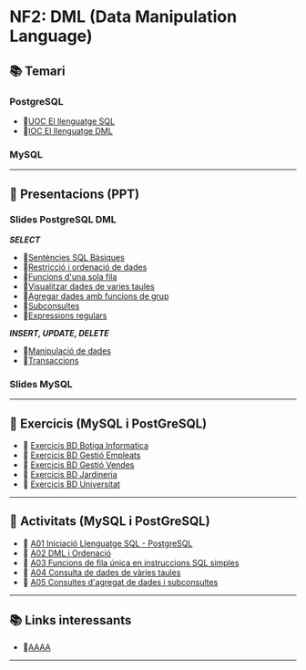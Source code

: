 # NF2: DML (Data Manipulation Language)

## :books: <a id="continguts"></a>Temari

### PostgreSQL

* :closed_book:[UOC El llenguatge SQL](<CONTINGUTS/M02_UF2_NF1_DOC00A_UOC_El_lenguaje_SQL_v2023.pdf>)
* :closed_book:[IOC El llenguatge DML](<CONTINGUTS/M02_UF2_NF1_DOC00B_IOC_Llenguatge%20DML_v2023.pdf>)

### MySQL

---

## :notebook: Presentacions (PPT)

### Slides PostgreSQL DML

***SELECT***

* :blue_book:[Sentències SQL Bàsiques](CONTINGUTS/M02_UF2_NF1_DOC02_Sentencies_SQL_SELECT_Basiques_v2023.pdf)
* :blue_book:[Restricció i ordenació de dades](CONTINGUTS/M02_UF2_NF1_DOC03_Restriccio_i_ordenació%20de%20dades_v2023.pdf)
* :blue_book:[Funcions d'una sola fila](CONTINGUTS/M02_UF2_NF1_DOC04_Funcions_una_sola_fila_v2023.pdf)
* :blue_book:[Visualitzar dades de varies taules](CONTINGUTS/M02_UF2_NF1_DOC06_Visualitzar_dades_de_varies_taules_v2023.pdf)
* :blue_book:[Agregar dades amb funcions de grup](CONTINGUTS/M02_UF2_NF1_DOC07_Agregat_de_dades_amb_funciones_grup_v2023.pdf)
* :blue_book:[Subconsultes](CONTINGUTS/M02_UF2_NF1_DOC08_Subconsultes_v2023.pdf)
* :blue_book:[Expressions regulars](CONTINGUTS/M02_UF2_NF1_DOC09_ExpressionsRegulars_v2023.pdf)

***INSERT, UPDATE, DELETE***

* :blue_book:[Manipulació de dades](CONTINGUTS/M02_UF2_NF1_DOC10_Manipulacio_de_dades_v2023.pdf)
* :blue_book:[Transaccions](CONTINGUTS/M02_UF2_NF1_DOC11_Transaccions_v2023.pdf)  

### Slides MySQL

---

## :notebook:<a id="exercicis"></a> Exercicis (MySQL i PostGreSQL)

* :pencil: [Exercicis BD Botiga Informatica](EXERCICIS/01-sql_botiga_informatica.md)
* :pencil: [Exercicis BD Gestió Empleats](EXERCICIS/02-sql_gestio_empleats.md)
* :pencil: [Exercicis BD Gestió Vendes](EXERCICIS/03-sql_gestio_vendes.md)
* :pencil: [Exercicis BD Jardineria](EXERCICIS/04-sql_jardineria.md)
* :pencil: [Exercicis BD Universitat](EXERCICIS/05-sql_universitat.md)

---

## :pencil: <a id="activitats"></a>Activitats (MySQL i PostGreSQL)

* :pencil: [A01 Iniciació Llenguatge SQL - PostgreSQL](ACTIVITATS/dml_psql_A01_Iniciaci%C3%B3_Llenguatge_SQL_v2023.md)
* :pencil: [A02 DML i Ordenació](ACTIVITATS/dml_psql_A02_DML_I_Ordenaci%C3%B3_v2023.md)
* :pencil: [A03 Funcions de fila única en instruccions SQL simples](ACTIVITATS/dml_psql_A03_Funcions_Unica_fila_v2023.md)
* :pencil: [A04 Consulta de dades de vàries taules](ACTIVITATS/dml_psql_A04_Consulta_amb_diverses_taules_v2023.md)
* :pencil: [A05 Consultes d'agregat de dades i subconsultes](ACTIVITATS/dml_psql_A05_Consulta_Agregats_i_subquery_v2023.md)

---

## :books: <a id="links"></a></a> Links interessants

* :link:[AAAA]()

---

